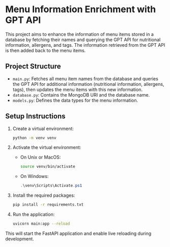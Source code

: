 # Menu Information Enrichment with GPT API

This project aims to enhance the information of menu items stored in a database by fetching their names and querying the GPT API for nutritional information, allergens, and tags. The information retrieved from the GPT API is then added back to the menu items.

## Project Structure

- `main.py`: Fetches all menu item names from the database and queries the GPT API for additional information (nutritional information, allergens, tags), then updates the menu items with this new information.
- `database.py`: Contains the MongoDB URI and the database name.
- `models.py`: Defines the data types for the menu information.

## Setup Instructions

1. Create a virtual environment:
    ```bash
    python -m venv venv
    ```

2. Activate the virtual environment:
    - On Unix or MacOS:
        ```bash
        source venv/bin/activate
        ```
    - On Windows:
        ```powershell
        .\venv\Scripts\Activate.ps1
        ```

3. Install the required packages:
    ```bash
    pip install -r requirements.txt
    ```

4. Run the application:
    ```bash
    uvicorn main:app --reload
    ```

This will start the FastAPI application and enable live reloading during development.

